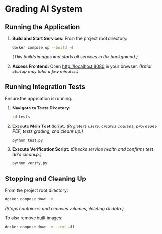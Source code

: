
# Grading AI System


## Running the Application

1.  **Build and Start Services:**
    From the project root directory:
    ```bash
    docker compose up --build -d
    ```
    *(This builds images and starts all services in the background.)*

2.  **Access Frontend:**
    Open [http://localhost:8080](http://localhost:8080) in your browser.
    *(Initial startup may take a few minutes.)*

## Running Integration Tests

Ensure the application is running.

1.  **Navigate to Tests Directory:**
    ```bash
    cd tests
    ```

2.  **Execute Main Test Script:**
    *(Registers users, creates courses, processes PDF, tests grading, and cleans up.)*
    ```bash
    python test.py
    ```

3.  **Execute Verification Script:**
    *(Checks service health and confirms test data cleanup.)*
    ```bash
    python verify.py
    ```

## Stopping and Cleaning Up

From the project root directory:

```bash
docker compose down -v
```
*(Stops containers and removes volumes, deleting all data.)*

To also remove built images:
```bash
docker compose down -v --rmi all
```